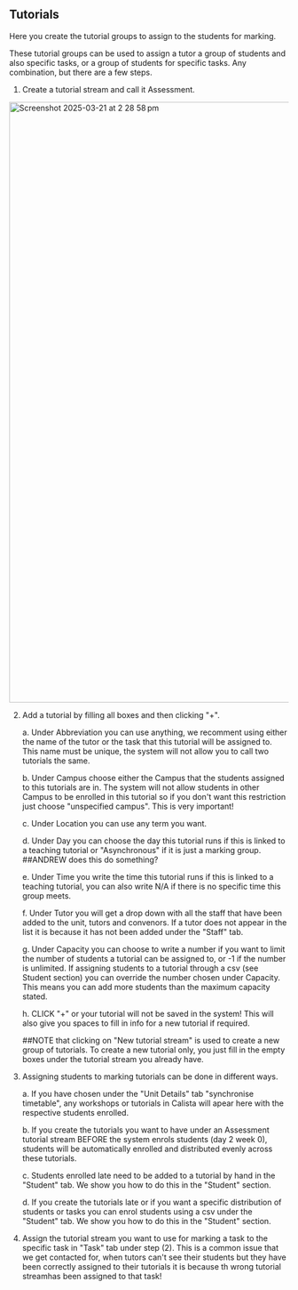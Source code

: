 
## Tutorials

Here you create the tutorial groups to assign to the students for marking.

These tutorial groups can be used to assign a tutor a group of students and also specific tasks, or a group of students for specific tasks. Any combination, but there are a few steps.

1. Create a tutorial stream and call it Assessment. 

 <img width="1080" alt="Screenshot 2025-03-21 at 2 28 58 pm" src="https://github.com/user-attachments/assets/46e50cc6-7a40-46c0-a22c-3f189c9e00e1" />

2. Add a tutorial by filling all boxes and then clicking "+".
   
     a. Under Abbreviation you can use anything, we recomment using either the name of the tutor or the task that this tutorial will be assigned to. This name must be unique, the system will not allow you to call two tutorials the same.
   
     b. Under Campus choose either the Campus that the students assigned to this tutorials are in. The system will not allow students in other Campus to be enrolled in this tutorial so if you don't want this restriction just choose "unspecified campus". This is very important!
   
     c. Under Location you can use any term you want.
   
     d. Under Day you can choose the day this tutorial runs if this is linked to a teaching tutorial or "Asynchronous" if it is just a marking group.
   ##ANDREW does this do something?
   
     e. Under Time you write the time this tutorial runs if this is linked to a teaching tutorial, you can also write N/A if there is no specific time this group meets.
   
     f. Under Tutor you will get a drop down with all the staff that have been added to the unit, tutors and convenors. If a tutor does not appear in the list it is because it has not been added under the "Staff" tab.
   
     g. Under Capacity you can choose to write a number if you want to limit the number of students a tutorial can be assigned to, or -1 if the number is unlimited. If assigning students to a tutorial through a csv (see Student section) you can override the number chosen under Capacity. This means you can add more students than the maximum capacity stated.
   
     h. CLICK "+" or your tutorial will not be saved in the system! This will also give you spaces to fill in info for a new tutorial if required.

   ##NOTE that clicking on "New tutorial stream" is used to create a new group of tutorials. To create a new tutorial only, you just fill in the empty boxes under the tutorial stream you already have.

3. Assigning students to marking tutorials can be done in different ways.

   a. If you have chosen under the "Unit Details" tab "synchronise timetable", any workshops or tutorials in Calista will apear here with the respective students enrolled.

   b. If you create the tutorials you want to have under an Assessment tutorial stream BEFORE the system enrols students (day 2 week 0), students will be automatically enrolled and distributed evenly across these tutorials.

   c. Students enrolled late need to be added to a tutorial by hand in the "Student" tab. We show you how to do this in the "Student" section.

   d. If you create the tutorials late or if you want a specific distribution of students or tasks you can enrol students using a csv under the "Student" tab. We show you how to do this in the "Student" section.

4. Assign the tutorial stream you want to use for marking a task to the specific task in "Task" tab under step (2).
   This is a common issue that we get contacted for, when tutors can't see their students but they have been correctly assigned to their tutorials it is because th wrong tutorial streamhas been assigned to that task!

   
   

   
